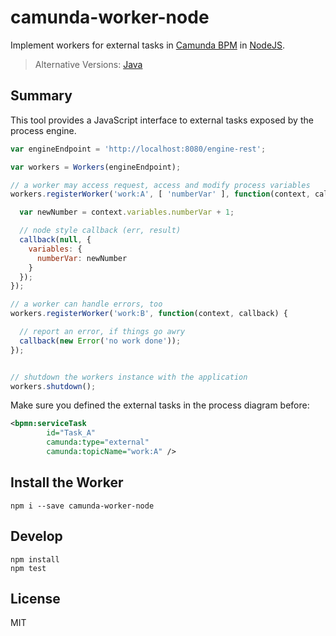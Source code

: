# camunda-worker-node

Implement workers for external tasks in [Camunda BPM](http://camunda.org) in [NodeJS](https://nodejs.org/).

> Alternative Versions: [Java](https://github.com/meyerdan/camunda-worker-java)


## Summary

This tool provides a JavaScript interface to external tasks exposed by the process engine.

```javascript
var engineEndpoint = 'http://localhost:8080/engine-rest';

var workers = Workers(engineEndpoint);

// a worker may access request, access and modify process variables
workers.registerWorker('work:A', [ 'numberVar' ], function(context, callback) {

  var newNumber = context.variables.numberVar + 1;

  // node style callback (err, result)
  callback(null, {
    variables: {
      numberVar: newNumber
    }
  });
});

// a worker can handle errors, too
workers.registerWorker('work:B', function(context, callback) {

  // report an error, if things go awry
  callback(new Error('no work done'));
});


// shutdown the workers instance with the application
workers.shutdown();
```

Make sure you defined the external tasks in the process diagram before:

```xml
<bpmn:serviceTask
        id="Task_A"
        camunda:type="external"
        camunda:topicName="work:A" />
```


## Install the Worker

```
npm i --save camunda-worker-node
```


## Develop

```
npm install
npm test
```


## License

MIT